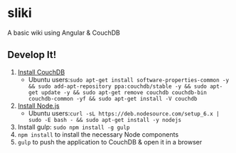 # sliki

A basic wiki using Angular & CouchDB

## Develop It!

1. [Install CouchDB](http://docs.couchdb.org/en/1.6.1/install/index.html)
    + Ubuntu users:`sudo apt-get install software-properties-common -y && sudo add-apt-repository ppa:couchdb/stable -y && sudo apt-get update -y && sudo apt-get remove couchdb couchdb-bin couchdb-common -yf && sudo apt-get install -V couchdb`
2. [Install Node.js](https://nodejs.org/en/download/)
    + Ubuntu users:`curl -sL https://deb.nodesource.com/setup_6.x | sudo -E bash - && sudo apt-get install -y nodejs`
3. Install gulp: `sudo npm install -g gulp`
4. `npm install` to install the necessary Node components
5. `gulp` to push the application to CouchDB & open it in a browser
